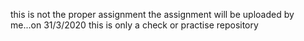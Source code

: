 this is not the proper assignment the assignment will be uploaded by me...on 31/3/2020
this is only a check or practise repository
